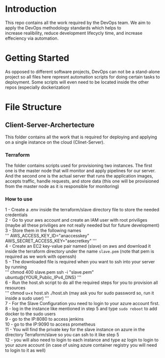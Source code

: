 # Introduction 
This repo contains all the work required by the DevOps team. We aim to apply the DevOps methodology standards which helps to </br>
increase realibility, reduce development lifecycly time, and increase effeciency via automation.

# Getting Started
As opposed to different software projects, DevOps can not be a stand-alone project so all files here represnt automation scripts for doing certain tasks 
to deployment. Some scripts will even need to be located inside the other repos (especially dockerization)

# File Structure

## Client-Server-Archertecture 
This folder contains all the work that is required for deploying and applying on a single instance on the cloud (Clinet-Server). </br>
### Terraform
The folder contains scripts used for provisioning two instances. The first one is the master node that will monitor and apply pipelines for our server. And the second one is the actual server that runs the application images, accepts traffic, handle requests, and store data (this one will be provisioned from the master node as it is responsible for monitoring)
### How to use 
1 - Create a .env inside the terraform/slave directory file to store the needed credentials </br>
2 - Go to your aws account and create an IAM user with root priviliges (maybe all these priviliges are not really needed but for future development) </br>
3 - Store them in the following names </br>
'''
AWS_ACCESS_KEY_ID="anaccesskey"
AWS_SECRET_ACCESS_KEY="asecretkey"
'''
</br>
4 - Create an EC2 key-value pair named (slave) on aws and download it inside the terraform directory under the name `slave.pem` (note that pem is required as we work with openssh) </br> 
5 - The downloaded file is required when you want to ssh into your server by running </br>
'''
chmod 400 slave.pem
ssh -i "slave.pem" ubuntu@{YOUR_Public_IPv4_DNS}
'''
</br>
6 - Run the host.sh script to do all the required steps for you to provision all resources </br>
'''
chmod u+x host.sh
./host.sh   (may ask you for sudo password so, run it inside a sudo user)
'''
</br>
7 - For the Slave Configuration you need to login to your azure account first. </br>
8 - log in the instance like mentioned in step 5 and type `sudo reboot` to add docker to the sudo users </br>
9 - go to the IP:8080 to access jenkins </br>
10 - go to the IP:9090 to access prometheus </br>
11 - You will find the private key for the slave instance on azure in the directory Terraform/slave so you can ssh to it like step 5</br>
12 - you will also need to login to each instance and type az login to login to your azure account (in case of using azure container registry you will need to login to it as well)